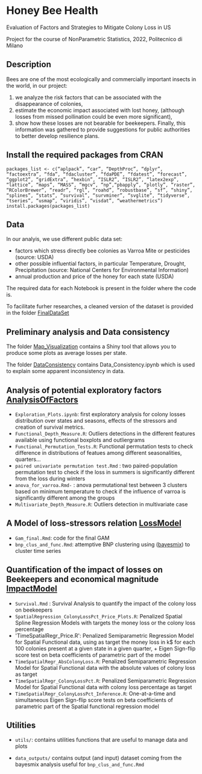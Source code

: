 # Honey Bee Health 
Evaluation of Factors and Strategies to Mitigate Colony Loss in US

Project for the course of NonParametric Statistics, 2022, Politecnico di Milano

## Description
Bees are one of the most ecologically and commercially important insects in the world, in our project:
1. we analyze the risk factors that can be associated with the disappearance of colonies,
2. estimate the economic impact associated with lost honey, (although losses from missed pollination could be even more significant),
3. show how these losses are not bearable for beekeepers.
Finally, this information was gathered to provide suggestions for public authorities to better develop resilience plans.

## Install the required packages from CRAN

```
packages_list <- c(“aplpack”, “car”, “DepthProc”, “dplyr”, “factoextra”, “fda”, “fdacluster”, “fdaPDE”, “fdatest”, “forecast”, “ggplot2”, “gridExtra”, “hexbin”, “ISLR2”, “ISLR2”, “latex2exp”, “lattice”, “maps”, “MASS”, “mgcv”, “np”,“pbapply”, “plotly”, “raster”, “RColorBrewer”, “readr”, “rgl”, “roahd”, “robustbase”, “sf”, “shiny”, “splines”, “stats”, “survival”, “survminer”, “svglite”, “tidyverse”, “tseries”, “usmap”, “viridis”, “visdat”, “weathermetrics”)
install.packages(packages_list)
```

## Data
In our analyis, we use different public data set:
- factors which stress directly bee colonies as Varroa Mite or pesticides (source: USDA)
- other possible influential factors, in particular Temperature, Drought, Precipitation (source: National Centers for Environmental Information)
- annual production and price of the honey for each state (USDA)

The required data for each Notebook is present in the folder where the code is.

To facilitate furher researches, a cleaned version of the dataset is provided in the folder [FinalDataSet](https://github.com/eugeniovaretti/honeybeehealth/tree/main/FinalDataSet)

## Preliminary analysis and Data consistency
The folder [Map_Visualization](https://github.com/eugeniovaretti/honeybeehealth/tree/main/code/Map_visualization) contains a Shiny tool that allows you to produce some plots as average losses per state. 

The folder [DataConsistency](https://github.com/eugeniovaretti/honeybeehealth/tree/main/code/DataConsistency) contains Data_Consistency.ipynb which is used to explain some apparent inconsistency in data.

## Analysis of potential exploratory factors [AnalysisOfFactors](https://github.com/eugeniovaretti/honeybeehealth/tree/main/code/AnalysisOfFactors)
- `Exploration_Plots.ipynb`: first exploratory analysis for colony losses distribution over states and seasons, effects of the stressors and creation of survival metrics.
- `Functional_Depth_Measure.R`: Outliers detections in the different features available using functional boxplots and outliergrams
- `Functional_Permutation_Tests.R`: Functional permutation tests to check difference in distributions of featues among different seasonalities, quarters...
- `paired univariate permutation test.Rmd` : two paired-population permutation test to check if the loss in summers is significantly different from the loss during winters
- `anova_for_varroa.Rmd-` : anova permutational test between 3 clusters based on minimum temperature to check if the influence of varroa is significantly different among the groups
- `Multivariate_Depth_Measure.R`: Outliers detection in multivariate case

## A Model of loss-stressors relation [LossModel](https://github.com/eugeniovaretti/honeybeehealth/tree/main/code/LossModel)
- `Gam_final.Rmd`: code for the final GAM
- `bnp_clus_and_func.Rmd`: attemptive BNP clustering using ([bayesmix](https://github.com/eugeniovaretti/honeybeehealth)) to cluster time series

## Quantification of the impact of losses on Beekeepers and economical magnitude [ImpactModel](https://github.com/eugeniovaretti/honeybeehealth/tree/main/code/ImpactModel)
- `Survival.Rmd` : Survival Analysis to quantify the impact of the colony loss on beekeepers
- `SpatialRegression_ColonyLossPct_Price_Plots.R`: Penalized Spatial Spline Regression Models with targets the money loss or the colony loss percentage
- 'TimeSpatialRegr_Price.R': Penalized Semiparametric Regression Model for Spatial Functional data, using as target the money loss in k$ for each 100 colonies present at a given state in a given quarter, + Eigen Sign-flip score test on beta coefficients of parametric part of the model
- `TimeSpatialRegr_AbsColonyLoss.R`: Penalized Semiparametric Regression Model for Spatial Functional data with the absolute values of colony loss as target
- `TimeSpatialRegr_ColonyLossPct.R`: Penalized Semiparametric Regression Model for Spatial Functional data with colony loss percentage as target
- `TimeSpatialRegr_ColonyLossPct_Inference.R`: One-at-a-time and simultaneous Eigen Sign-flip score tests on beta coefficients of parametric part of the Spatial functional regression model

## Utilities
- `utils/`: contains utilities functions that are useful to manage data and plots

- `data_outputs/` contains output (and input) dataset coming from the bayesmix analysis useful for `bnp_clus_and_func.Rmd`



